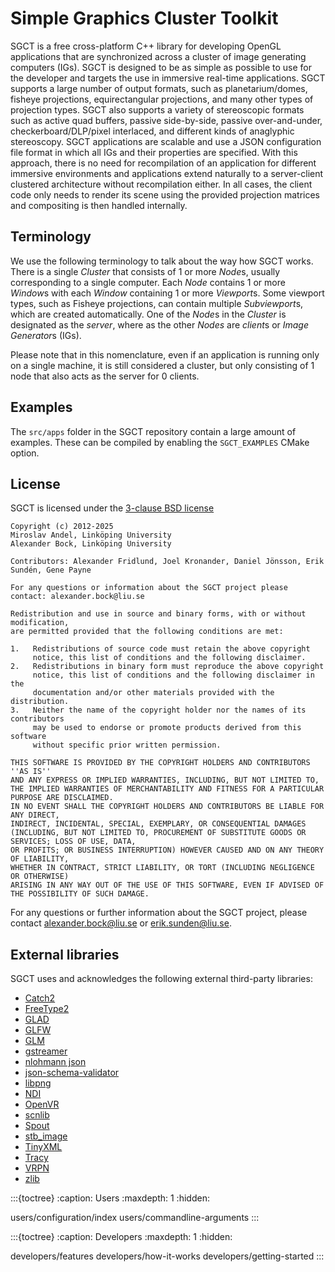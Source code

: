 # Simple Graphics Cluster Toolkit
SGCT is a free cross-platform C++ library for developing OpenGL applications that are synchronized across a cluster of image generating computers (IGs). SGCT is designed to be as simple as possible to use for the developer and targets the use in immersive real-time applications. SGCT supports a large number of output formats, such as planetarium/domes, fisheye projections, equirectangular projections, and many other types of projection types. SGCT also supports a variety of stereoscopic formats such as active quad buffers, passive side-by-side, passive over-and-under, checkerboard/DLP/pixel interlaced, and different kinds of anaglyphic stereoscopy. SGCT applications are scalable and use a JSON configuration file format in which all IGs and their properties are specified. With this approach, there is no need for recompilation of an application for different immersive environments and applications extend naturally to a server-client clustered architecture without recompilation either. In all cases, the client code only needs to render its scene using the provided projection matrices and compositing is then handled internally.

## Terminology
We use the following terminology to talk about the way how SGCT works. There is a single *Cluster* that consists of 1 or more *Node*s, usually corresponding to a single computer. Each *Node* contains 1 or more *Window*s with each *Window* containing 1 or more *Viewport*s. Some viewport types, such as Fisheye projections, can contain multiple *Subviewport*s, which are created automatically. One of the *Node*s in the *Cluster* is designated as the *server*, where as the other *Nodes* are *client*s or *Image Generator*s (IGs).

Please note that in this nomenclature, even if an application is running only on a single machine, it is still considered a cluster, but only consisting of 1 node that also acts as the server for 0 clients.

## Examples
The `src/apps` folder in the SGCT repository contain a large amount of examples. These can be compiled by enabling the `SGCT_EXAMPLES` CMake option.

## License
SGCT is licensed under the [3-clause BSD license](https://choosealicense.com/licenses/bsd-3-clause/)

```text
Copyright (c) 2012-2025
Miroslav Andel, Linköping University
Alexander Bock, Linköping University

Contributors: Alexander Fridlund, Joel Kronander, Daniel Jönsson, Erik Sundén, Gene Payne

For any questions or information about the SGCT project please contact: alexander.bock@liu.se

Redistribution and use in source and binary forms, with or without modification,
are permitted provided that the following conditions are met:

1.   Redistributions of source code must retain the above copyright
     notice, this list of conditions and the following disclaimer.
2.   Redistributions in binary form must reproduce the above copyright
     notice, this list of conditions and the following disclaimer in the
     documentation and/or other materials provided with the distribution.
3.   Neither the name of the copyright holder nor the names of its contributors
     may be used to endorse or promote products derived from this software
     without specific prior written permission.

THIS SOFTWARE IS PROVIDED BY THE COPYRIGHT HOLDERS AND CONTRIBUTORS ''AS IS''
AND ANY EXPRESS OR IMPLIED WARRANTIES, INCLUDING, BUT NOT LIMITED TO,
THE IMPLIED WARRANTIES OF MERCHANTABILITY AND FITNESS FOR A PARTICULAR PURPOSE ARE DISCLAIMED.
IN NO EVENT SHALL THE COPYRIGHT HOLDERS AND CONTRIBUTORS BE LIABLE FOR ANY DIRECT,
INDIRECT, INCIDENTAL, SPECIAL, EXEMPLARY, OR CONSEQUENTIAL DAMAGES
(INCLUDING, BUT NOT LIMITED TO, PROCUREMENT OF SUBSTITUTE GOODS OR SERVICES; LOSS OF USE, DATA,
OR PROFITS; OR BUSINESS INTERRUPTION) HOWEVER CAUSED AND ON ANY THEORY OF LIABILITY,
WHETHER IN CONTRACT, STRICT LIABILITY, OR TORT (INCLUDING NEGLIGENCE OR OTHERWISE)
ARISING IN ANY WAY OUT OF THE USE OF THIS SOFTWARE, EVEN IF ADVISED OF THE POSSIBILITY OF SUCH DAMAGE.
```

For any questions or further information about the SGCT project, please contact [alexander.bock@liu.se](mailto:alexander.bock@liu.se) or [erik.sunden@liu.se](mailto:erik.sunden@liu.se).

## External libraries
SGCT uses and acknowledges the following external third-party libraries:
  - [Catch2](https://github.com/catchorg/Catch2)
  - [FreeType2](http://www.freetype.org)
  - [GLAD](https://github.com/Dav1dde/glad)
  - [GLFW](https://www.glfw.org)
  - [GLM](http://glm.g-truc.net)
  - [gstreamer](https://gstreamer.freedesktop.org/)
  - [nlohmann json](https://json.nlohmann.me/)
  - [json-schema-validator](https://github.com/pboettch/json-schema-validator)
  - [libpng](http://www.libpng.org)
  - [NDI](https://ndi.video/)
  - [OpenVR](https://github.com/ValveSoftware/openvr)
  - [scnlib](https://github.com/eliaskosunen/scnlib)
  - [Spout](https://github.com/box/spout)
  - [stb_image](https://github.com/let-def/stb_image)
  - [TinyXML](https:/github.com/leethomason/tinyxml2)
  - [Tracy](https://github.com/nette/tracy)
  - [VRPN](https://github.com/vrpn/vrpn)
  - [zlib](https://www.zlib.net)



:::{toctree}
:caption: Users
:maxdepth: 1
:hidden:

users/configuration/index
users/commandline-arguments
:::


:::{toctree}
:caption: Developers
:maxdepth: 1
:hidden:

developers/features
developers/how-it-works
developers/getting-started
:::
